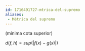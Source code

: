 ```yaml
---
id: 1716491727-mtrica-del-supremo
aliases:
 - Métrica del supremo
---
```


(mínima cota superior)

$d(f,h)=sup(|f(x) - g(x)|)$